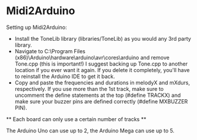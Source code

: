 # Midi2Arduino

Setting up Midi2Arduino:

- Install the ToneLib library (libraries/ToneLib) as you would any 3rd party library.
- Navigate to C:\Program Files (x86)\Arduino\hardware\arduino\avr\cores\arduino and remove Tone.cpp (this is important!) I suggest backing up Tone.cpp to another location if you ever want it again. If you delete it completely, you'll have to reinstall the Arduino IDE to get it back.
- Copy and paste the frequencies and durations in melodyX and mXdurs, respectively. If you use more than the 1st track, make sure to uncomment the define statements at the top (#define TRACKX) and make sure your buzzer pins are defined correctly (#define MXBUZZER PIN).

** Each board can only use a certain number of tracks **

The Arduino Uno can use up to 2, the Arduino Mega can use up to 5.

